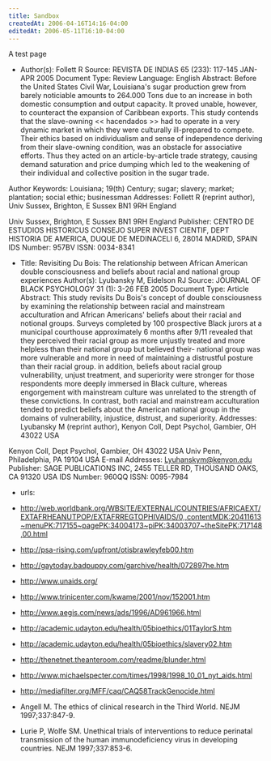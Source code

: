```yaml
---
title: Sandbox
createdAt: 2006-04-16T14:16-04:00
editedAt: 2006-05-11T16:10-04:00
---
```


A test page

* Author(s): Follett R 
Source: REVISTA DE INDIAS 65 (233): 117-145 JAN-APR 2005 
Document Type: Review 
Language: English 
Abstract: Before the United States Civil War, Louisiana's sugar production grew from barely noticiable amounts to 264.000 Tons due to an increase in both domestic consumption and output capacity. It proved unable, however, to counteract the expansion of Caribbean exports. This study contends that the slave-owning << hacendados >> had to operate in a very dynamic market in which they were culturally ill-prepared to compete. Their ethics based on individualism and sense of independence deriving from their slave-owning condition, was an obstacle for associative efforts. Thus they acted on an article-by-article trade strategy, causing demand saturation and price dumping which led to the weakening of their individual and collective position in the sugar trade. 

Author Keywords: Louisiana; 19(th) Century; sugar; slavery; market; plantation; social ethic; businessman 
Addresses: Follett R (reprint author), Univ Sussex, Brighton, E Sussex BN1 9RH England

Univ Sussex, Brighton, E Sussex BN1 9RH England 
Publisher: CENTRO DE ESTUDIOS HISTORICUS CONSEJO SUPER INVEST CIENTIF, DEPT HISTORIA DE AMERICA, DUQUE DE MEDINACELI 6, 28014 MADRID, SPAIN 
IDS Number: 957BV 
ISSN: 0034-8341

* Title: Revisiting Du Bois: The relationship between African American double consciousness and beliefs about racial and national group experiences 
Author(s): Lyubansky M, Eidelson RJ 
Source: JOURNAL OF BLACK PSYCHOLOGY 31 (1): 3-26 FEB 2005 
Document Type: Article 
Abstract: This study revisits Du Bois's concept of double consciousness by examining the relationship between racial and mainstream acculturation and African Americans' beliefs about their racial and notional groups. Surveys completed by 100 prospective Black jurors at a municipal courthouse approximately 6 months after 9/11 revealed that they perceived their racial group as more unjustly treated and more helpless than their national group but believed their- national group was more vulnerable and more in need of maintaining a distrustful posture than their racial group. in addition, beliefs about racial group vulnerability, unjust treatment, and superiority were stronger for those respondents more deeply immersed in Black culture, whereas engorgement with mainstream culture was unrelated to the strength of these convictions. In contrast, both racial and mainstream acculturation tended to predict beliefs about the American national group in the domains of vulnerability, injustice, distrust, and superiority. 
Addresses: Lyubansky M (reprint author), Kenyon Coll, Dept Psychol, Gambier, OH 43022 USA

Kenyon Coll, Dept Psychol, Gambier, OH 43022 USA
Univ Penn, Philadelphia, PA 19104 USA 
E-mail Addresses: Lyuhanskym@kenyon.edu 
Publisher: SAGE PUBLICATIONS INC, 2455 TELLER RD, THOUSAND OAKS, CA 91320 USA 
IDS Number: 960QQ 
ISSN: 0095-7984


* urls:
* http://web.worldbank.org/WBSITE/EXTERNAL/COUNTRIES/AFRICAEXT/EXTAFRHEANUTPOP/EXTAFRREGTOPHIVAIDS/0,,contentMDK:20411613~menuPK:717155~pagePK:34004173~piPK:34003707~theSitePK:717148,00.html

* http://psa-rising.com/upfront/otisbrawleyfeb00.htm
* http://gaytoday.badpuppy.com/garchive/health/072897he.htm
* http://www.unaids.org/
* http://www.trinicenter.com/kwame/2001/nov/152001.htm
* http://www.aegis.com/news/ads/1996/AD961966.html
* http://academic.udayton.edu/health/05bioethics/01TaylorS.htm
* http://academic.udayton.edu/health/05bioethics/slavery02.htm
* http://thenetnet.theanteroom.com/readme/blunder.html
* http://www.michaelspecter.com/times/1998/1998_10_01_nyt_aids.html
* http://mediafilter.org/MFF/caq/CAQ58TrackGenocide.html
* Angell M. The ethics of clinical research in the Third World.
NEJM 1997;337:847-9.

* Lurie P, Wolfe SM. Unethical trials of interventions to reduce perinatal transmission of the human immunodeficiency virus in
developing countries. NEJM 1997;337:853-6.

